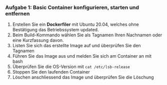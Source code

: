 ### Aufgabe 1: Basic Container konfigurieren, starten und entfernen
1. Erstellen Sie ein __Dockerfiler__ mit Ubuntu 20.04,
welches ohne Bestätigung das Betriebssystem updated.
2. Beim Build-Kommando wählen Sie als Tagnamen Ihren Nachnamen oder eine Kurzfassung davon.
3. Listen Sie sich das erstellte Image auf und überprüfen Sie den Tagnamen
4. Führen Sie das Image aus und melden Sie sich am Container an mit bash 
5. Überprüfen Sie die OS-Version mit ```cat /etc/lsb-release```
6. Stoppen Sie den laufenden Container
7. Löschen anschliessend das Image und überprüfen Sie die Löschung 
